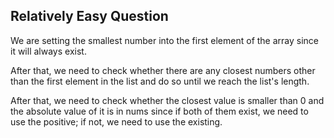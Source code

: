 ## Relatively Easy Question

We are setting the smallest number into the first element of the array since it will always exist.

After that, we need to check whether there are any closest numbers other than the first element in the list and do so until we reach the list's length.

After that, we need to check whether the closest value is smaller than 0 and the absolute value of it is in nums since if both of them exist, we need to use the positive; if not, we need to use the existing.
